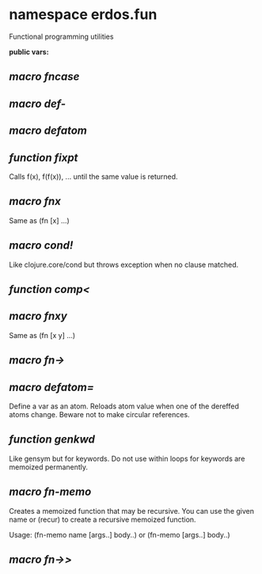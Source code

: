 # namespace erdos.fun

Functional programming utilities

__public vars:__ 

## _macro_ *fncase* 

## _macro_ *def-* 

## _macro_ *defatom* 

## _function_ *fixpt* 

Calls f(x), f(f(x)), ... until the same value is returned.

## _macro_ *fnx* 

Same as (fn [x] ...)

## _macro_ *cond!* 

Like clojure.core/cond but throws exception when no clause matched.

## _function_ *comp<* 

## _macro_ *fnxy* 

Same as (fn [x y] ...)

## _macro_ *fn->* 

## _macro_ *defatom=* 

Define a var as an atom. Reloads atom value when one of the dereffed atoms change. Beware not to make circular references.

## _function_ *genkwd* 

Like gensym but for keywords. Do not use within loops for keywords are memoized permanently.

## _macro_ *fn-memo* 

Creates a memoized function that may be recursive.
   You can use the given name or (recur) to create a
   recursive memoized function.

   Usage: (fn-memo name [args..] body..)
       or (fn-memo [args..] body..)

## _macro_ *fn->>* 


